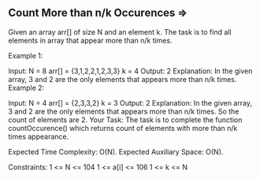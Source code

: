 Count More than n/k Occurences  =>
-------------------------------


Given an array arr[] of size N and an element k. The task is to find all elements in array that appear more than n/k times.

Example 1:

Input:
N = 8
arr[] = {3,1,2,2,1,2,3,3}
k = 4
Output: 2
Explanation: In the given array, 3 and
 2 are the only elements that appears 
more than n/k times.
Example 2:

Input:
N = 4
arr[] = {2,3,3,2}
k = 3
Output: 2
Explanation: In the given array, 3 and 2 
are the only elements that appears more 
than n/k times. So the count of elements 
are 2.
Your Task:
The task is to complete the function countOccurence() which returns count of elements with more than n/k times appearance.

Expected Time Complexity: O(N).
Expected Auxiliary Space: O(N).

Constraints:
1 <= N <= 104
1 <= a[i] <= 106
1 <= k <= N

